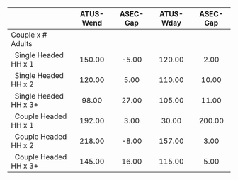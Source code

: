 
|                      |    ATUS-Wend |     ASEC-Gap |    ATUS-Wday |     ASEC-Gap |
| -------------------- | :----------: | :----------: | :----------: | :----------: |
| Couple x # Adults    |              |              |              |              |
| &nbsp;&nbsp;Single Headed HH x 1 |       150.00 |        -5.00 |       120.00 |         2.00 |
| &nbsp;&nbsp;Single Headed HH x 2 |       120.00 |         5.00 |       110.00 |        10.00 |
| &nbsp;&nbsp;Single Headed HH x 3+ |        98.00 |        27.00 |       105.00 |        11.00 |
| &nbsp;&nbsp;Couple Headed HH x 1 |       192.00 |         3.00 |        30.00 |       200.00 |
| &nbsp;&nbsp;Couple Headed HH x 2 |       218.00 |        -8.00 |       157.00 |         3.00 |
| &nbsp;&nbsp;Couple Headed HH x 3+ |       145.00 |        16.00 |       115.00 |         5.00 |

